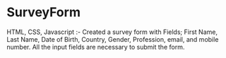 # SurveyForm
HTML, CSS, Javascript :- Created a survey form with Fields; First Name, Last Name, Date of Birth, Country, Gender, Profession, email, and mobile number. All the input fields are necessary to submit the form.

